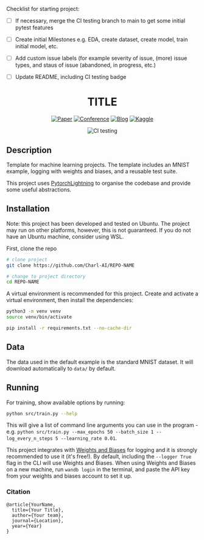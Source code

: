 Checklist for starting project:

* [ ] If necessary, merge the CI testing branch to main to get some initial pytest features
* [ ] Create initial Milestones e.g. EDA, create dataset, create model, train initial model, etc.
* [ ] Add custom issue labels (for example severity of issue, (more) issue types, and staus of issue (abandoned, in progress, etc.)
* [ ] Update README, including CI testing badge


<div align="center">

# TITLE

[![Paper](http://img.shields.io/badge/paper-arxiv.1001.2234-B31B1B.svg)](https://www.nature.com/articles/nature14539)
[![Conference](http://img.shields.io/badge/NeurIPS-2019-4b44ce.svg)](https://papers.nips.cc/book/advances-in-neural-information-processing-systems-31-2018)
[![Blog](http://img.shields.io/badge/Blog-NameofPost-c044ce.svg)](https://charl-ai.github.io/)
[![Kaggle](http://img.shields.io/badge/Kaggle-CompetitionName-44c5ce.svg)](https://www.kaggle.com/competitions)


![CI testing](https://github.com/Charl-AI/lightning-template/workflows/CI%20testing/badge.svg?branch=main&event=push)


</div>

## Description
Template for machine learning projects. The template includes an MNIST example, logging with weights and biases, and a reusable test suite.

This project uses [PytorchLightning](https://pytorch-lightning.readthedocs.io/en/latest/) to organise the codebase and provide some useful abstractions.


## Installation
Note: this project has been developed and tested on Ubuntu. The project may run on other platforms, however, this is not guaranteed. If you do not have an Ubuntu machine, consider using WSL.

First, clone the repo
```bash
# clone project
git clone https://github.com/Charl-AI/REPO-NAME

# change to project directory
cd REPO-NAME
```

A virtual environment is recommended for this project. Create and activate a virtual environment, then install the dependencies:

```bash
python3 -m venv venv
source venv/bin/activate

pip install -r requirements.txt --no-cache-dir
```
## Data
The data used in the default example is the standard MNIST dataset. It will download automatically to ```data/``` by default.


## Running

For training, show available options by running:

```bash
python src/train.py --help
```

This will give a list of command line arguments you can use in the program - e.g. ```python src/train.py --max_epochs 50 --batch_size 1 --log_every_n_steps 5 --learning_rate 0.01```.

This project integrates with [Weights and Biases](https://wandb.ai/site) for logging and it is strongly recommended to use it (it's free!). By default, including the ```--logger True``` flag in the CLI will use Weights and Biases.
When using Weights and Biases on a new machine, run ```wandb login``` in the terminal, and paste the API key from your weights and biases account to set it up.

### Citation
```
@article{YourName,
  title={Your Title},
  author={Your team},
  journal={Location},
  year={Year}
}
```
